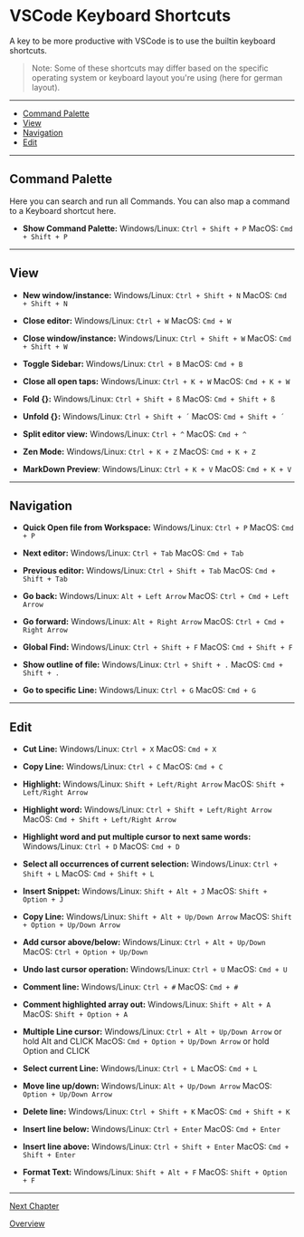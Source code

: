 # VSCode Keyboard Shortcuts

A key to be more productive with VSCode is to use the builtin keyboard shortcuts.

> Note: Some of these shortcuts may differ based on the specific operating system or keyboard layout you're using (here for german layout).

---

* [Command Palette](#command-palette)
* [View](#view)
* [Navigation](#navigation)
* [Edit](#edit)

---

## Command Palette

Here you can search and run all Commands. You can also map a command to a Keyboard shortcut here.

* **Show Command Palette:**
Windows/Linux: `Ctrl + Shift + P`  MacOS: `Cmd + Shift + P`

---

## View

* **New window/instance:**
Windows/Linux: `Ctrl + Shift + N`  MacOS: `Cmd + Shift + N`

* **Close editor:**
Windows/Linux: `Ctrl + W`  MacOS: `Cmd + W`

* **Close window/instance:**
Windows/Linux: `Ctrl + Shift + W`  MacOS: `Cmd + Shift + W`

* **Toggle Sidebar:**
Windows/Linux: `Ctrl + B`  MacOS: `Cmd + B`

* **Close all open taps:**
Windows/Linux: `Ctrl + K + W`  MacOS: `Cmd + K + W`

* **Fold {}:**
Windows/Linux: `Ctrl + Shift + ß`  MacOS: `Cmd + Shift + ß`

* **Unfold {}:**
Windows/Linux: `Ctrl + Shift + ´`  MacOS: `Cmd + Shift + ´`

* **Split editor view:**
Windows/Linux: `Ctrl + ^`  MacOS: `Cmd + ^`

* **Zen Mode:**
Windows/Linux: `Ctrl + K + Z`  MacOS: `Cmd + K + Z`

* **MarkDown Preview**:
Windows/Linux: `Ctrl + K + V`  MacOS: `Cmd + K + V`

---

## Navigation

* **Quick Open file from Workspace:**
Windows/Linux: `Ctrl + P`  MacOS: `Cmd + P`

* **Next editor:**
Windows/Linux: `Ctrl + Tab`  MacOS: `Cmd + Tab`

* **Previous editor:**
Windows/Linux: `Ctrl + Shift + Tab`  MacOS: `Cmd + Shift + Tab`

* **Go back:**
Windows/Linux: `Alt + Left Arrow` MacOS: `Ctrl + Cmd + Left Arrow`

* **Go forward:**
Windows/Linux: `Alt + Right Arrow` MacOS: `Ctrl + Cmd + Right Arrow`

* **Global Find:**
Windows/Linux: `Ctrl + Shift + F`  MacOS: `Cmd + Shift + F`

* **Show outline of file:**
Windows/Linux: `Ctrl + Shift + .`  MacOS: `Cmd + Shift + .`

* **Go to specific Line:**
Windows/Linux: `Ctrl + G`  MacOS: `Cmd + G`

---

## Edit

* **Cut Line:**
Windows/Linux: `Ctrl + X`  MacOS: `Cmd + X`

* **Copy Line:**
Windows/Linux: `Ctrl + C`  MacOS: `Cmd + C`

* **Highlight:**
Windows/Linux: `Shift + Left/Right Arrow`  MacOS: `Shift + Left/Right Arrow`

* **Highlight word:**
Windows/Linux: `Ctrl + Shift + Left/Right Arrow`  MacOS: `Cmd + Shift + Left/Right Arrow`

* **Highlight word and put multiple cursor to next same words:**
Windows/Linux: `Ctrl + D`  MacOS: `Cmd + D`

* **Select all occurrences of current selection:**
Windows/Linux: `Ctrl + Shift + L`  MacOS: `Cmd + Shift + L`

* **Insert Snippet:**
Windows/Linux: `Shift + Alt + J`  MacOS: `Shift + Option + J`

* **Copy Line:**
Windows/Linux: `Shift + Alt + Up/Down Arrow`  MacOS: `Shift + Option + Up/Down Arrow`

* **Add cursor above/below:**
Windows/Linux: `Ctrl + Alt + Up/Down`  MacOS: `Ctrl + Option + Up/Down`

* **Undo last cursor operation:**
Windows/Linux: `Ctrl + U`  MacOS: `Cmd + U`

* **Comment line:**
Windows/Linux: `Ctrl + #`  MacOS: `Cmd + #`

* **Comment highlighted array out:**
Windows/Linux: `Shift + Alt + A`  MacOS: `Shift + Option + A`

* **Multiple Line cursor:**
Windows/Linux: `Ctrl + Alt + Up/Down Arrow` or hold Alt and CLICK MacOS: `Cmd + Option + Up/Down Arrow` or hold Option and CLICK

* **Select current Line:**
Windows/Linux: `Ctrl + L`  MacOS: `Cmd + L`

* **Move line up/down:**
Windows/Linux: `Alt + Up/Down Arrow`  MacOS: `Option + Up/Down Arrow`

* **Delete line:**
Windows/Linux: `Ctrl + Shift + K`  MacOS: `Cmd + Shift + K`

* **Insert line below:**
Windows/Linux: `Ctrl + Enter`  MacOS: `Cmd + Enter`

* **Insert line above:**
Windows/Linux: `Ctrl + Shift + Enter`  MacOS: `Cmd + Shift + Enter`

* **Format Text:**
Windows/Linux: `Shift + Alt + F`  MacOS: `Shift + Option + F`

---

[Next Chapter]()

[Overview](../README.md)
